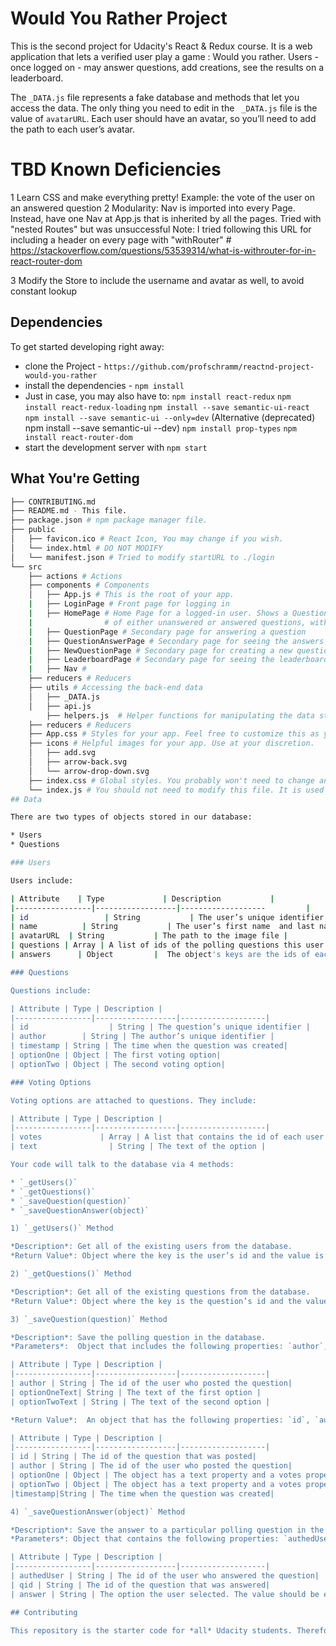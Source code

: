 # Would You Rather Project

This is the second project for Udacity's React & Redux course.  It is a web 
application that lets a verified user play a game : Would you rather.
Users - once logged on - may answer questions, add creations, see the results
on a leaderboard.

The `_DATA.js` file represents a fake database and methods that let you access the data. The only thing you need to edit in the ` _DATA.js` file is the value of `avatarURL`. Each user should have an avatar, so you’ll need to add the path to each user’s avatar.


# TBD Known Deficiencies

1 Learn CSS and make everything pretty! Example: the vote of the user on an answered question
2 Modularity: Nav is imported into every Page.  Instead, have one Nav at App.js 
             that is inherited by all the pages. Tried with "nested Routes" but
             was unsuccessful
      Note: I tried following this URL for including a header on every page with "withRouter"  # https://stackoverflow.com/questions/53539314/what-is-withrouter-for-in-react-router-dom

3 Modify the Store to include the username and avatar as well, to avoid constant lookup

## Dependencies

To get started developing right away:

* clone the Project - `https://github.com/profschramm/reactnd-project-would-you-rather`
* install the dependencies - `npm install`
*    Just in case, you may also have to:
      `npm install react-redux`
      `npm install react-redux-loading`
      `npm install --save semantic-ui-react`
      `npm install --save semantic-ui --only=dev`
                (Alternative (deprecated) npm install --save semantic-ui --dev)
      `npm install prop-types`
      `npm install react-router-dom`
* start the development server with `npm start` 

## What You're Getting
```bash
├── CONTRIBUTING.md
├── README.md - This file.
├── package.json # npm package manager file. 
├── public
│   ├── favicon.ico # React Icon, You may change if you wish.
│   └── index.html # DO NOT MODIFY
│   └── manifest.json # Tried to modify startURL to ./login
└── src
    ├── actions # Actions
    ├── components # Components
    │   ├── App.js # This is the root of your app.
    |   ├── LoginPage # Front page for logging in
    |   ├── HomePage # Home Page for a logged-in user. Shows a QuestionList
    |                # of either unanswered or answered questions, within a QuestionContainer, made up of QuestionPreview's
    |   ├── QuestionPage # Secondary page for answering a question
    |   ├── QuestionAnswerPage # Secondary page for seeing the answers to a question
    |   ├── NewQuestionPage # Secondary page for creating a new question
    |   ├── LeaderboardPage # Secondary page for seeing the leaderboard of all users
    |   ├── Nav #     
    ├── reducers # Reducers
    ├── utils # Accessing the back-end data
    │   ├── _DATA.js
    │   ├── api.js   
        ├── helpers.js  # Helper functions for manipulating the data structures
    ├── reducers # Reducers
    ├── App.css # Styles for your app. Feel free to customize this as you desire.
    ├── icons # Helpful images for your app. Use at your discretion.
    │   ├── add.svg
    │   ├── arrow-back.svg
    │   └── arrow-drop-down.svg
    ├── index.css # Global styles. You probably won't need to change anything here.
    └── index.js # You should not need to modify this file. It is used for DOM rendering only.
## Data

There are two types of objects stored in our database:

* Users
* Questions

### Users

Users include:

| Attribute    | Type             | Description           |
|-----------------|------------------|-------------------         |
| id                 | String           | The user’s unique identifier |
| name          | String           | The user’s first name  and last name     |
| avatarURL  | String           | The path to the image file |
| questions | Array | A list of ids of the polling questions this user created|
| answers      | Object         |  The object's keys are the ids of each question this user answered. The value of each key is the answer the user selected. It can be either `'optionOne'` or `'optionTwo'` since each question has two options.

### Questions

Questions include:

| Attribute | Type | Description |
|-----------------|------------------|-------------------|
| id                  | String | The question’s unique identifier |
| author        | String | The author’s unique identifier |
| timestamp | String | The time when the question was created|
| optionOne | Object | The first voting option|
| optionTwo | Object | The second voting option|

### Voting Options

Voting options are attached to questions. They include:

| Attribute | Type | Description |
|-----------------|------------------|-------------------|
| votes             | Array | A list that contains the id of each user who voted for that option|
| text                | String | The text of the option |

Your code will talk to the database via 4 methods:

* `_getUsers()`
* `_getQuestions()`
* `_saveQuestion(question)`
* `_saveQuestionAnswer(object)`

1) `_getUsers()` Method

*Description*: Get all of the existing users from the database.  
*Return Value*: Object where the key is the user’s id and the value is the user object.

2) `_getQuestions()` Method

*Description*: Get all of the existing questions from the database.  
*Return Value*: Object where the key is the question’s id and the value is the question object.

3) `_saveQuestion(question)` Method

*Description*: Save the polling question in the database.  
*Parameters*:  Object that includes the following properties: `author`, `optionOneText`, and `optionTwoText`. More details about these properties:

| Attribute | Type | Description |
|-----------------|------------------|-------------------|
| author | String | The id of the user who posted the question|
| optionOneText| String | The text of the first option |
| optionTwoText | String | The text of the second option |

*Return Value*:  An object that has the following properties: `id`, `author`, `optionOne`, `optionTwo`, `timestamp`. More details about these properties:

| Attribute | Type | Description |
|-----------------|------------------|-------------------|
| id | String | The id of the question that was posted|
| author | String | The id of the user who posted the question|
| optionOne | Object | The object has a text property and a votes property, which stores an array of the ids of the users who voted for that option|
| optionTwo | Object | The object has a text property and a votes property, which stores an array of the ids of the users who voted for that option|
|timestamp|String | The time when the question was created|

4) `_saveQuestionAnswer(object)` Method

*Description*: Save the answer to a particular polling question in the database.
*Parameters*: Object that contains the following properties: `authedUser`, `qid`, and `answer`. More details about these properties:

| Attribute | Type | Description |
|-----------------|------------------|-------------------|
| authedUser | String | The id of the user who answered the question|
| qid | String | The id of the question that was answered|
| answer | String | The option the user selected. The value should be either `"optionOne"` or `"optionTwo"`|

## Contributing

This repository is the starter code for *all* Udacity students. Therefore, we most likely will not accept pull requests. For details, check out [CONTRIBUTING.md](https://github.com/udacity/reactnd-project-would-you-rather-starter/blob/master/CONTRIBUTING.md).
